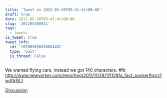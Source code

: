 ```yaml
---
title: 'Tweet on 2012-05-30T09:41:41+00:00'
draft: true
date: 2012-05-30T09:41:41+00:00
slug: '201205300941'
tags:
  - tweets
is_tweet: true
tweet_info:
  id: '207663038436884481'
  type: 'post'
  is_thread: False
---
```




We wanted flying cars, instead we got 140 characters. #fb <http://www.newyorker.com/reporting/2011/11/28/111128fa_fact_packer#ixzz1wJfbSjLt>

[Discussion](https://x.com/sytelus/status/207663038436884481)
